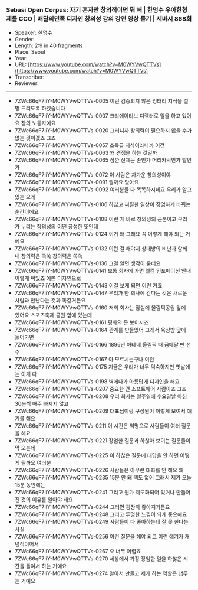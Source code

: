 ### Sebasi Open Corpus: 자기 혼자만 창의적이면 뭐 해 | 한명수 우아한형제들 CCO | 배달의민족 디자인 창의성 강의 강연 영상 듣기 | 세바시 868회

- Speaker: 한명수
- Gender: 
- Length: 2:9 in 40 fragments
- Place: Seoul
- Year: 
- URL: [https://www.youtube.com/watch?v=M0WYVwQTTVs](https://www.youtube.com/watch?v=M0WYVwQTTVs)
- Transcriber: 
- Reviewer: 

---

- 7ZWc66qF7IiY-M0WYVwQTTVs-0005 이런 검증되지 않은 엉터리 지식을 설명 드리도록 하겠습니다
- 7ZWc66qF7IiY-M0WYVwQTTVs-0007 크리에이티브 디렉터로 일을 하고 있어요 창의 노동자예요
- 7ZWc66qF7IiY-M0WYVwQTTVs-0020 그러니까 창의력이 필요하지 않을 수가 없는 것이겠죠 그죠
- 7ZWc66qF7IiY-M0WYVwQTTVs-0057 초특급 지식이라니까 이건
- 7ZWc66qF7IiY-M0WYVwQTTVs-0063 왜 경쟁을 하는 것일까
- 7ZWc66qF7IiY-M0WYVwQTTVs-0065 잠깐 신체는 손인가 머리카락인가 발인가
- 7ZWc66qF7IiY-M0WYVwQTTVs-0072 이 사람은 차가운 창의성이야
- 7ZWc66qF7IiY-M0WYVwQTTVs-0091 뭘까요 맞아요
- 7ZWc66qF7IiY-M0WYVwQTTVs-0092 여러분들 다 똑똑하시네요 우리가 알고 있는 으레
- 7ZWc66qF7IiY-M0WYVwQTTVs-0106 하찮고 찌질한 일상이 장엄하게 바뀌는 순간이에요
- 7ZWc66qF7IiY-M0WYVwQTTVs-0108 이런 게 바로 창의성의 근본이고 우리가 누리는 창의성의 어떤 풍성한 뜻인데
- 7ZWc66qF7IiY-M0WYVwQTTVs-0124 이거 왜 그래요 꼭 이렇게 해야 되는 거예요
- 7ZWc66qF7IiY-M0WYVwQTTVs-0132 이런 걸 해야지 상대방의 비난과 함께 내 창의력은 쑥쑥 창의력은 쑥쑥
- 7ZWc66qF7IiY-M0WYVwQTTVs-0136 그걸 알면 생각이 움터요
- 7ZWc66qF7IiY-M0WYVwQTTVs-0141 보통 회사에 가면 웰컴 인포메이션 안내 이렇게 써있죠 예쁜 디자인으로
- 7ZWc66qF7IiY-M0WYVwQTTVs-0143 이걸 보게 되면 이런 거죠
- 7ZWc66qF7IiY-M0WYVwQTTVs-0147 우리가 한 회사에 간다는 것은 새로운 사람과 만난다는 것과 똑같거든요
- 7ZWc66qF7IiY-M0WYVwQTTVs-0160 저희 회사는 잠실에 올림픽공원 앞에 있어요 스포츠축제 공원 앞에 있는데
- 7ZWc66qF7IiY-M0WYVwQTTVs-0161 평화의 문 보이시죠
- 7ZWc66qF7IiY-M0WYVwQTTVs-0164 관계를 만들었어 그래서 육상방 앞에 들어가면
- 7ZWc66qF7IiY-M0WYVwQTTVs-0166 1896년 아테네 올림픽 때 금메달 딴 선수
- 7ZWc66qF7IiY-M0WYVwQTTVs-0167 아 모르시는구나 이런
- 7ZWc66qF7IiY-M0WYVwQTTVs-0175 지금은 우리가 너무 익숙하지만 옛날에는 이게 다
- 7ZWc66qF7IiY-M0WYVwQTTVs-0198 벽에다가 아름답게 디자인을 해요
- 7ZWc66qF7IiY-M0WYVwQTTVs-0207 중요한 건 소프트웨어 사람이죠 그죠
- 7ZWc66qF7IiY-M0WYVwQTTVs-0208 우리 회사는 일주일에 수요일날 아침 30분씩 매주 빠지지 않고
- 7ZWc66qF7IiY-M0WYVwQTTVs-0209 대표님이랑 구성원이 이렇게 모여서 얘기를 해요
- 7ZWc66qF7IiY-M0WYVwQTTVs-0211 이 시간은 익명으로 사람들이 여러 질문을 해요
- 7ZWc66qF7IiY-M0WYVwQTTVs-0221 장엄한 질문과 하찮아 보이는 질문들이 막 오는데
- 7ZWc66qF7IiY-M0WYVwQTTVs-0225 이 하찮은 질문에 대답을 안 하면 어떻게 될까요 여러분
- 7ZWc66qF7IiY-M0WYVwQTTVs-0226 사람들은 아무런 대화를 안 해요 왜
- 7ZWc66qF7IiY-M0WYVwQTTVs-0235 15분 안 돼 택도 없어 그래서 제가 오늘 15분 동안에는
- 7ZWc66qF7IiY-M0WYVwQTTVs-0241 그리고 뭔가 제도화되어 있거나 만들어진 것의 이유를 알아야 돼요
- 7ZWc66qF7IiY-M0WYVwQTTVs-0244 그러면 굉장히 좋아지거든요
- 7ZWc66qF7IiY-M0WYVwQTTVs-0248 그리고 투명한 느낌이 되게 중요해요
- 7ZWc66qF7IiY-M0WYVwQTTVs-0249 사람들이 다 좋아하는데 잘 못 한다는 사실
- 7ZWc66qF7IiY-M0WYVwQTTVs-0256 이런 질문을 해야 되고 이런 얘기가 개념적이어서
- 7ZWc66qF7IiY-M0WYVwQTTVs-0267 오 너무 어렵죠
- 7ZWc66qF7IiY-M0WYVwQTTVs-0270 세상에서 가장 장엄한 일을 하찮은 시간을 들여서 하는 거예요
- 7ZWc66qF7IiY-M0WYVwQTTVs-0274 알아서 만들고 제가 하는 역할은 냅두는 거예요

